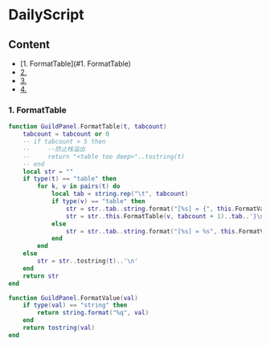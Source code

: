 # DailyScript
## Content
<!-- vim-markdown-toc GFM -->
* [1. FormatTable](#1. FormatTable)
* [2.](#2.)
* [3.](#3.)
* [4.](#4.)
<!-- vim-markdown-toc -->
### 1. FormatTable
```lua
function GuildPanel.FormatTable(t, tabcount)
    tabcount = tabcount or 0
    -- if tabcount > 5 then
    --     --防止栈溢出
    --     return "<table too deep>"..tostring(t)
    -- end
    local str = ""
    if type(t) == "table" then
        for k, v in pairs(t) do
            local tab = string.rep("\t", tabcount)
            if type(v) == "table" then
                str = str..tab..string.format("[%s] = {", this.FormatValue(k))..'\n'
                str = str..this.FormatTable(v, tabcount + 1)..tab..'}\n'
            else
                str = str..tab..string.format("[%s] = %s", this.FormatValue(k), this.FormatValue(v))..',\n'
            end
        end
    else
        str = str..tostring(t)..'\n'
    end
    return str
end

function GuildPanel.FormatValue(val)
    if type(val) == "string" then
        return string.format("%q", val)
    end
    return tostring(val)
end
```
